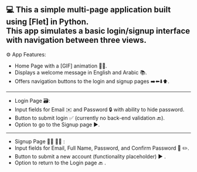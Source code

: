💻 This a simple multi-page application built using [Flet] in Python.  
This app simulates a basic login/signup interface with navigation between three views.
-----------------------
⚙️ App Features:
- Home Page with a [GIF] animation 🙋‍♀️.
- Displays a welcome message in English and Arabic 📚.
- Offers navigation buttons to the login and signup pages ➡️⬅️⬇️⬆️.
-----------------------
- Login Page 🗃️:
- Input fields for Email ✉️ and Password 🔒 with ability to hide password.
- Button to submit login ✅ (currently no back-end validation 🔙).
- Option to go to the Signup page ▶️.
-----------------------------
- Signup Page 👨‍💻 👩‍💻 :
- Input fields for Email, Full Name, Password, and Confirm Password 📑 ✏️.
- Button to submit a new account (functionality placeholder) ▶️ .
- Option to return to the Login page 🔙 .



